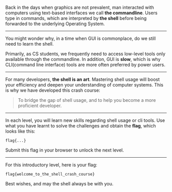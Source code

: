 Back in the days when graphics are not prevalent, man interacted with computers using text-based interfaces we call **the commandline**. Users type in commands, which are interpreted by **the shell** before being forwarded to the underlying Operating System.

---

You might wonder why, in a time when GUI is commonplace, do we still need to learn the shell.

Primarily, as CS students, we frequently need to access low-level tools only available through the commandline. In addition, GUI is **slow**, which is why CLI(command line interface) tools are more often preferred by power users.

---

For many developers, **the shell is an art**. Mastering shell usage will boost your efficiency and deepen your understanding of computer systems. This is why we have developed this crash course:
> To bridge the gap of shell usage, and to help you become a more proficient developer.

---

In each level, you will learn new skills regarding shell usage or cli tools. Use what you have learnt to solve the challenges and obtain the **flag**, which looks like this:

```
flag{...}
```

Submit this flag in your browser to unlock the next level.

---

For this introductory level, here is your flag:

```
flag{welcome_to_the_shell_crash_course}
```

Best wishes, and may the shell always be with you.